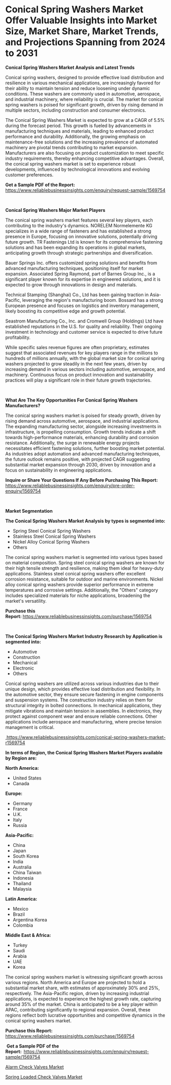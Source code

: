 <p><h1>Conical Spring Washers Market Offer Valuable Insights into Market Size, Market Share, Market Trends, and Projections Spanning from 2024 to 2031</h1></p><p><strong>Conical Spring Washers Market Analysis and Latest Trends</strong></p>
<p><p>Conical spring washers, designed to provide effective load distribution and resilience in various mechanical applications, are increasingly favored for their ability to maintain tension and reduce loosening under dynamic conditions. These washers are commonly used in automotive, aerospace, and industrial machinery, where reliability is crucial. The market for conical spring washers is poised for significant growth, driven by rising demand in multiple sectors, including construction and consumer electronics.</p><p>The Conical Spring Washers Market is expected to grow at a CAGR of 5.5% during the forecast period. This growth is fueled by advancements in manufacturing techniques and materials, leading to enhanced product performance and durability. Additionally, the growing emphasis on maintenance-free solutions and the increasing prevalence of automated machinery are pivotal trends contributing to market expansion. Manufacturers are also focusing on product customization to meet specific industry requirements, thereby enhancing competitive advantages. Overall, the conical spring washers market is set to experience robust developments, influenced by technological innovations and evolving customer preferences.</p></p>
<p><strong>Get a Sample PDF of the Report:&nbsp;</strong> <a href="https://www.reliablebusinessinsights.com/enquiry/request-sample/1569754?utm_campaign=57&utm_medium=2&utm_source=Github&utm_content=ia&utm_term=29122024&utm_id=conical-spring-washers">https://www.reliablebusinessinsights.com/enquiry/request-sample/1569754</a></p>
<p>&nbsp;</p>
<p><strong>Conical Spring Washers Major Market Players</strong></p>
<p><p>The conical spring washers market features several key players, each contributing to the industry's dynamics. NORELEM Normelemente KG specializes in a wide range of fasteners and has established a strong presence in Europe, focusing on innovative solutions, potentially driving future growth. TR Fastenings Ltd is known for its comprehensive fastening solutions and has been expanding its operations in global markets, anticipating growth through strategic partnerships and diversification.</p><p>Bauer Springs Inc. offers customized spring solutions and benefits from advanced manufacturing techniques, positioning itself for market expansion. Associated Spring Raymond, part of Barnes Group Inc., is a significant player known for its expertise in engineered solutions, and it is expected to grow through innovations in design and materials.</p><p>Technical Stamping (Shanghai) Co., Ltd has been gaining traction in Asia-Pacific, leveraging the region's manufacturing boom. Bossard has a strong European presence and focuses on logistics and inventory management, likely boosting its competitive edge and growth potential.</p><p>Seastrom Manufacturing Co., Inc. and Cromwell Group (Holdings) Ltd have established reputations in the U.S. for quality and reliability. Their ongoing investment in technology and customer service is expected to drive future profitability.</p><p>While specific sales revenue figures are often proprietary, estimates suggest that associated revenues for key players range in the millions to hundreds of millions annually, with the global market size for conical spring washers projected to grow steadily in the next few years, driven by increasing demand in various sectors including automotive, aerospace, and machinery. Continuous focus on product innovation and sustainability practices will play a significant role in their future growth trajectories.</p></p>
<p>&nbsp;</p>
<p><strong>What Are The Key Opportunities For Conical Spring Washers Manufacturers?</strong></p>
<p><p>The conical spring washers market is poised for steady growth, driven by rising demand across automotive, aerospace, and industrial applications. The expanding manufacturing sector, alongside increasing investments in infrastructure, is propelling consumption. Growth trends indicate a shift towards high-performance materials, enhancing durability and corrosion resistance. Additionally, the surge in renewable energy projects necessitates efficient fastening solutions, further boosting market potential. As industries adopt automation and advanced manufacturing techniques, the future outlook remains positive, with projected CAGR suggesting substantial market expansion through 2030, driven by innovation and a focus on sustainability in engineering applications.</p></p>
<p><strong>Inquire or Share Your Questions If Any Before Purchasing This Report:</strong> <a href="https://www.reliablebusinessinsights.com/enquiry/pre-order-enquiry/1569754?utm_campaign=57&utm_medium=2&utm_source=Github&utm_content=ia&utm_term=29122024&utm_id=conical-spring-washers">https://www.reliablebusinessinsights.com/enquiry/pre-order-enquiry/1569754</a></p>
<p>&nbsp;</p>
<p><strong>Market Segmentation</strong></p>
<p><strong>The Conical Spring Washers Market Analysis by types is segmented into:</strong></p>
<p><ul><li>Spring Steel Conical Spring Washers</li><li>Stainless Steel Conical Spring Washers</li><li>Nickel Alloy Conical Spring Washers</li><li>Others</li></ul></p>
<p><p>The conical spring washers market is segmented into various types based on material composition. Spring steel conical spring washers are known for their high tensile strength and resilience, making them ideal for heavy-duty applications. Stainless steel conical spring washers offer excellent corrosion resistance, suitable for outdoor and marine environments. Nickel alloy conical spring washers provide superior performance in extreme temperatures and corrosive settings. Additionally, the "Others" category includes specialized materials for niche applications, broadening the market's versatility.</p></p>
<p><strong>Purchase this Report:&nbsp;</strong><a href="https://www.reliablebusinessinsights.com/purchase/1569754?utm_campaign=57&utm_medium=2&utm_source=Github&utm_content=ia&utm_term=29122024&utm_id=conical-spring-washers">https://www.reliablebusinessinsights.com/purchase/1569754</a></p>
<p>&nbsp;</p>
<p><strong>The Conical Spring Washers Market Industry Research by Application is segmented into:</strong></p>
<p><ul><li>Automotive</li><li>Construction</li><li>Mechanical</li><li>Electronic</li><li>Others</li></ul></p>
<p><p>Conical spring washers are utilized across various industries due to their unique design, which provides effective load distribution and flexibility. In the automotive sector, they ensure secure fastening in engine components and suspension systems. The construction industry relies on them for structural integrity in bolted connections. In mechanical applications, they mitigate vibrations and maintain tension in assemblies. In electronics, they protect against component wear and ensure reliable connections. Other applications include aerospace and manufacturing, where precise tension management is critical.</p></p>
<p><a href="https://www.reliablebusinessinsights.com/conical-spring-washers-market-r1569754?utm_campaign=57&utm_medium=2&utm_source=Github&utm_content=ia&utm_term=29122024&utm_id=conical-spring-washers">&nbsp;https://www.reliablebusinessinsights.com/conical-spring-washers-market-r1569754</a></p>
<p><strong>In terms of Region, the Conical Spring Washers Market Players available by Region are:</strong></p>
<p>
    <p> <strong> North America: </strong>
        <ul>
            <li>United States</li>
            <li>Canada</li>
        </ul>
        </p> 
    <p> <strong> Europe: </strong>
        <ul>
            <li>Germany</li>
            <li>France</li>
            <li>U.K.</li>
            <li>Italy</li>
            <li>Russia</li>
        </ul>
        </p> 
    <p> <strong> Asia-Pacific: </strong>
        <ul>
            <li>China</li>
            <li>Japan</li>
            <li>South Korea</li>
            <li>India</li>
            <li>Australia</li>
            <li>China Taiwan</li>
            <li>Indonesia</li>
            <li>Thailand</li>
            <li>Malaysia</li>
        </ul>
        </p> 
    <p> <strong> Latin America: </strong>
        <ul>
            <li>Mexico</li>
            <li>Brazil</li>
            <li>Argentina Korea</li>
            <li>Colombia</li>
        </ul>
        </p> 
    <p> <strong> Middle East & Africa: </strong>
        <ul>
            <li>Turkey</li>
            <li>Saudi</li>
            <li>Arabia</li>
            <li>UAE</li>
            <li>Korea</li>
        </ul>
    </p>
    </p>
<p><p>The conical spring washers market is witnessing significant growth across various regions. North America and Europe are projected to hold a substantial market share, with estimates of approximately 30% and 25%, respectively. The Asia-Pacific region, driven by increasing industrial applications, is expected to experience the highest growth rate, capturing around 35% of the market. China is anticipated to be a key player within APAC, contributing significantly to regional expansion. Overall, these regions reflect both lucrative opportunities and competitive dynamics in the conical spring washers market.</p></p>
<p><strong>Purchase this Report: </strong><a href="https://www.reliablebusinessinsights.com/purchase/1569754?utm_campaign=57&utm_medium=2&utm_source=Github&utm_content=ia&utm_term=29122024&utm_id=conical-spring-washers">https://www.reliablebusinessinsights.com/purchase/1569754</a></p>
<p>&nbsp;<strong>Get a Sample PDF of the Report:&nbsp;&nbsp;</strong><a href="https://www.reliablebusinessinsights.com/enquiry/request-sample/1569754?utm_campaign=57&utm_medium=2&utm_source=Github&utm_content=ia&utm_term=29122024&utm_id=conical-spring-washers">https://www.reliablebusinessinsights.com/enquiry/request-sample/1569754</a></p>
<p><strong></strong></p>
<p><p><a href="https://github.com/bolalfredia7777/Market-Research-Report-List-1/blob/main/alarm-check-valves-market.md?utm_campaign=57&utm_medium=2&utm_source=Github&utm_content=ia&utm_term=29122024&utm_id=conical-spring-washers">Alarm Check Valves Market</a></p><p><a href="https://github.com/ccreola81/Market-Research-Report-List-1/blob/main/spring-loaded-check-valves-market.md?utm_campaign=57&utm_medium=2&utm_source=Github&utm_content=ia&utm_term=29122024&utm_id=conical-spring-washers">Spring Loaded Check Valves Market</a></p></p>
